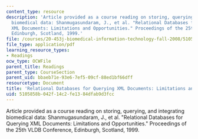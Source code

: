 ```yaml
---
content_type: resource
description: 'Article provided as a course reading on storing, querying, and integrating
  biomedical data: Shanmugasundaram, J., et al. "Relational Databases for Querying
  XML Documents: Limitations and Opportunities." Proceedings of the 25th VLDB Conference,
  Edinburgh, Scotland, 1999.'
file: /courses/20-453j-biomedical-information-technology-fall-2008/5105858b042f14c2fe1384dfab9d3fcc_inlining_vldb.pdf
file_type: application/pdf
learning_resource_types:
- Readings
ocw_type: OCWFile
parent_title: Readings
parent_type: CourseSection
parent_uid: bbaeb71e-93e6-7ef5-09cf-88ed1bf66dff
resourcetype: Document
title: 'Relational Databases for Querying XML Documents: Limitations and Opportunities'
uid: 5105858b-042f-14c2-fe13-84dfab9d3fcc
---
```

Article provided as a course reading on storing, querying, and integrating biomedical data: Shanmugasundaram, J., et al. "Relational Databases for Querying XML Documents: Limitations and Opportunities." Proceedings of the 25th VLDB Conference, Edinburgh, Scotland, 1999.

